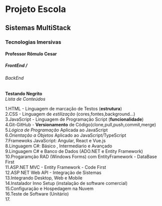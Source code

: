 <h1> Projeto Escola </h1>
<h2> Sistemas MultiStack </h2>
<h3> Tecnologias Imersivas </h3>
<h4> Professor Rômulo Cesar </h4>
<h5> FrontEnd /<h5>
<h6> BackEnd </h6>

**Testando Negrito**<br>
*Lista de Conteúdos*
  
1.HTML - Linguagem de marcação de Testos (**estrutura**)<br>
2.CSS - Linguagem de *estilização* (cores,fontes,background...)<br>
3.JavaScript - Linguagem de Programação Script (**funcionalidade**)<br>
4.Git-GitHub - **Versionamento** de Código(clone,pull,push,commit,merge)<br>
5.*Lógica de Programação* Aplicada ao JavaScript<br>
6.*Orientação a Objetos* Aplicado ao JavaScript/TypeScript<br>
7.Framewoks JavaScript: Angular, React e Vue.js<br>
8.Linguagem C#: Básico , Intermediario e Avançado<br>
9.Linguagem C# e Banco de Dados (ADO.NET  e Entity Framework)<br>
10.Progaramção RAD (Windows Forms) com EntityFramework - DataBase First<br>
11.ASP.NET MVC - Entity Framework - Code First<br>
12.ASP NET Web API - Integração de Sistemas<br>
13.Integrando Desktop, Web e Mobile<br>
14.Instalador Inno Setup (instalação de software comercial)<br>
15.Configuração e Hospedagem na Nuvem<br>
16.Teste de Software (Unitário)<br>
17.

